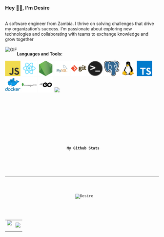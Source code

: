 ### Hey 👋🏽, I'm Desire


<br />
A software engineer from Zambia. I thrive on solving challenges that drive my organization’s success. I’m passionate about exploring new technologies and collaborating with teams to exchange knowledge and grow together
<br />
<br />

<img align="left" alt="GIF" src="https://media.giphy.com/media/RbDKaczqWovIugyJmW/giphy.gif?cid=790b7611jlbpteiiwvm5ou5eaoe30nlxgtk7mka3lt71r56i&ep=v1_gifs_search&rid=giphy.gif&ct=g" />


**Languages and Tools:**  

<code><img height="50" src="https://raw.githubusercontent.com/github/explore/80688e429a7d4ef2fca1e82350fe8e3517d3494d/topics/javascript/javascript.png"></code>
<code><img height="50" src="https://raw.githubusercontent.com/github/explore/80688e429a7d4ef2fca1e82350fe8e3517d3494d/topics/react/react.png"></code>
<code><img height="50" src="https://raw.githubusercontent.com/github/explore/80688e429a7d4ef2fca1e82350fe8e3517d3494d/topics/nodejs/nodejs.png"></code>
<code><img height="50" src="https://raw.githubusercontent.com/github/explore/80688e429a7d4ef2fca1e82350fe8e3517d3494d/topics/mysql/mysql.png"></code>
<code><img height="50" src="https://raw.githubusercontent.com/github/explore/80688e429a7d4ef2fca1e82350fe8e3517d3494d/topics/git/git.png"></code>
<code><img height="50" src="https://raw.githubusercontent.com/github/explore/80688e429a7d4ef2fca1e82350fe8e3517d3494d/topics/terminal/terminal.png"></code>
<code><img height="50" src="https://raw.githubusercontent.com/github/explore/80688e429a7d4ef2fca1e82350fe8e3517d3494d/topics/postgresql/postgresql.png"></code>
<code><img height="50" src="https://raw.githubusercontent.com/github/explore/80688e429a7d4ef2fca1e82350fe8e3517d3494d/topics/linux/linux.png"></code>
<code><img height="50" src="https://raw.githubusercontent.com/github/explore/80688e429a7d4ef2fca1e82350fe8e3517d3494d/topics/typescript/typescript.png"></code>
<code><img height="50" src="https://raw.githubusercontent.com/github/explore/80688e429a7d4ef2fca1e82350fe8e3517d3494d/topics/docker/docker.png"></code>
<code><img height="50" src="https://raw.githubusercontent.com/github/explore/80688e429a7d4ef2fca1e82350fe8e3517d3494d/topics/mongodb/mongodb.png"></code>
<code><img height="50" src="https://raw.githubusercontent.com/github/explore/80688e429a7d4ef2fca1e82350fe8e3517d3494d/topics/go/go.png"></code>
<code><img height="50" src="https://raw.githubusercontent.com/github/explore/80688e429a7d4ef2fca1e82350fe8e3517d3494d/topics/reactnative/reactnative.png">

<br />
<br />
 
 <p align="center">
  <strong>
 My Github Stats
  </strong> 
  </p>
  <hr>
<p align="center">
  <img height="180em" src="https://github-readme-stats.vercel.app/api/top-langs/?username=Deewiliams&hide=less,scss,hack&show_icons=true&theme=chartreuse-dark&layout=compact&langs_count=8" alt="Desire" valign="center"/>
</p>
<table>
  <tr>
  <td halign="bottom"><img src="https://github-readme-stats.vercel.app/api?username=Deewiliams&count_private=true&count_public=true&show_icons=true&&theme=chartreuse-dark&include_all_commits=true">
  </td> 

  <td halign="bottom"><img src="https://github-readme-streak-stats.herokuapp.com?user=Deewiliams&theme=chartreuse-dark"></td>
</tr>
</table>
 

